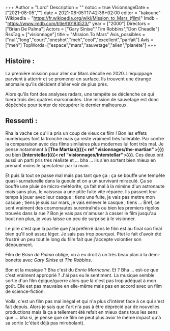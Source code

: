 +++
Author = "Lord"
Description = ""
notoc = true
VisionnageDate = ["2021-08-05",""]
date = 2021-08-05T17:42:36+02:00
editor = "kakoune"
Wikipedia = "https://fr.wikipedia.org/wiki/Mission_to_Mars_(film)"
Imdb = "https://www.imdb.com/title/tt0183523/"
year = ["2000"]
Directors = ["Brian De Palma"]
Actors = ["Gary Sinise","Tim Robbins","Don Cheadle"]
RssTag = ["visionnage"]
title = "Mission To Mars"
Avis_possibles = ["nul","long","court","oneshot","meh","cool","excellent","parfait"]
Avis = ["meh"] 
TopWords=["espace","mars","sauvetage","alien","planète"]
+++
## Histoire : 
La première mission pour aller sur Mars décolle en 2020.
L'équippage parvient à atterrir et se promener en surface.
Ils trouvent une étrange anomalie qu'ils décident d'aller voir de plus près.

Alors qu'ils font des analyses radars, une tempête se déclenche ce qui tuera trois des quatres marsonautes.
Une mission de sauvetage est donc dépêchée pour tenter de récupérer le dernier malheureux.

## Ressenti :
Rha la vache ce qu'il a pris un coup de vieux ce film !
Bon les effets numériques font la tronche mais ça reste vraiment très tolérable.
Par contre la comparaison avec des films similaires plus modernes lui font très mal.
Je pense notamment à **[The Martian]({{< ref "visionnages/the-martian" >}})** ou bien **[Interstellar]({{< ref "visionnages/Interstellar" >}})**.
Ces deux ont aussi un parti pris très réaliste et … bha … ils s'en sortent bien mieux en prenant moins le spectateur par la main.

Et puis là tout se passe mal mais pas tant que ça : ça se bouffe une tempête quasi-surnaturelle dans la gueule et on a un survivant miraculé.
Ça se bouffe une pluie de micro-météorite, ça fait mal à la mimine d'un astronaute mais sans plus, le vaisseau a une ptite fuite vite réparée.
Ils passent leur temps à jouer avec leur casque : tiens une fuite, je vais pas mettre mon casque ; tiens je suis sur mars, je vais enlever le casque ; tiens …
Bref, ce sont vraiment des cosmonautes surentraînés ou bien les premiers rigolos trouvés dans la rue ?
Bon je vais pas m'amuser à casser le film jusqu'au bout non plus, je vous laisse un peu de surprise à le visionner.

Le pire c'est que la partie que j'ai préférré dans le film est au final son final bien qu'il soit assez léger.
Je sais pas trop pourquoi.
Ptet le fait d'avoir été frustré un peu tout le long du film fait que j'accepte volontier son dénouement.

Film de *Brian de Palma* oblige, on a eu droit à un très beau plan à la demi-bonette avec *Gary Sinise* et *Tim Robbins*.

Bon et la musique ?
Bha c'est du *Ennio Morricone*.
Et ?
Bha … est-ce que c'est vraiment approprié ?
J'ai pas eu le sentiment.
La musique semble sortie d'un film épique/guerre alors que là c'est pas trop adéquat à mon goût.
Elle est pas mauvaise en elle-même mais pas en accord avec un film de science-fiction.

Voilà, c'est un film pas mal inégal et qui n'a plus d'intéret face à ce qui s'est fait depuis.
Alors je sais que l'art n'a pas à être déprécié par de nouvelles productions mais là ça a tellement été refait en mieux dans tous les sens que … bha si, je pense que ce film ne peut plus avoir le même impact qu'à sa sortie (c'était déjà pas mirobolant).
